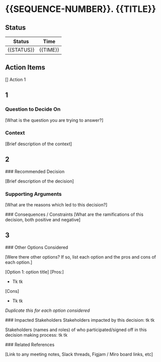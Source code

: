 # {{SEQUENCE-NUMBER}}. {{TITLE}}

<!-- See https://domainanalysis.io/p/document-your-product-and-software for details of this template -->

## Status

| Status                   | Time               |
|--------------------------|--------------------|
| {{STATUS}}               | {{TIME}}           |

## Action Items

[] Action 1

## 1

### Question to Decide On

[What is the question you are trying to answer?]

### Context

[Brief description of the context]

## 2

### Recommended Decision

[Brief description of the decision]

### Supporting Arguments

[What are the reasons which led to this decision?]

### Consequences / Constraints
[What are the ramifications of this decision, both positive and negative]

## 3

### Other Options Considered

[Were there other options? If so, list each option and the pros and cons of each option.]

[Option 1: option title]
[Pros:]

- Tk tk

[Cons]

- Tk tk

*Duplicate this for each option considered*

### Impacted Stakeholders
Stakeholders impacted by this decision: tk tk 

Stakeholders (names and roles) of who participated/signed off in this decision making process: tk tk 

### Related References

[Link to any meeting notes, Slack threads, Figjam / Miro board links, etc]
